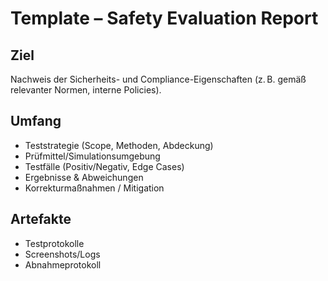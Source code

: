 # Template – Safety Evaluation Report

## Ziel
Nachweis der Sicherheits- und Compliance-Eigenschaften (z. B. gemäß relevanter Normen, interne Policies).

## Umfang
- Teststrategie (Scope, Methoden, Abdeckung)
- Prüfmittel/Simulationsumgebung
- Testfälle (Positiv/Negativ, Edge Cases)
- Ergebnisse & Abweichungen
- Korrekturmaßnahmen / Mitigation

## Artefakte
- Testprotokolle
- Screenshots/Logs
- Abnahmeprotokoll
